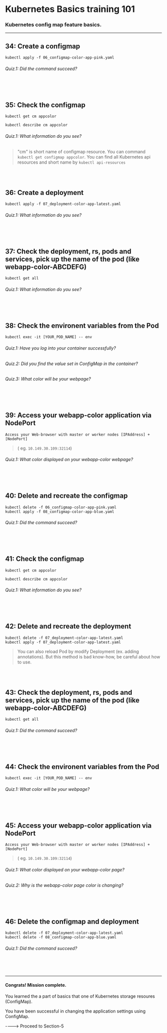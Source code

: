 # Kubernetes Basics training 101

### Kubernetes config map feature basics.

---
## 34: Create a configmap
```shell
kubectl apply -f 06_configmap-color-app-pink.yaml
```
###### Quiz.1: Did the command succeed?
</br>
</br>



## 35: Check the configmap
```shell
kubectl get cm appcolor

kubectl describe cm appcolor
```
###### Quiz.1: What information do you see?
> "cm" is short name of configmap resource. You can command `kubectl get configmap appcolor`. 
> You can find all Kubernetes api resources and short name by `kubectl api-resources`
</br>
</br>



## 36: Create a deployment
```shell
kubectl apply -f 07_deployment-color-app-latest.yaml
```
###### Quiz.1: What information do you see?
</br>
</br>



## 37: Check the deployment, rs, pods and services, pick up the name of the pod (like webapp-color-ABCDEFG)
```shell
kubectl get all
```
###### Quiz.1: What information do you see?
</br>
</br>



## 38: Check the environent variables from the Pod
```shell
kubectl exec -it [YOUR_POD_NAME] -- env
```
###### Quiz.1: Have you log into your container successfully?
###### Quiz.2: Did you find the value set in ConfigMap in the container?
###### Quiz.3: What color will be your webpage?
</br>
</br>



## 39: Access your webapp-color application via NodePort
```
Access your Web-browser with master or worker nodes [IPAddress] + [NodePort]
```
> ( eg. `10.149.30.109:32114`)  
###### Quiz.1: What color displayed on your webapp-color webpage?
</br>
</br>



## 40: Delete and recreate the configmap
```shell
kubectl delete -f 06_configmap-color-app-pink.yaml
kubectl apply -f 08_configmap-color-app-blue.yaml
```
###### Quiz.1: Did the command succeed?
</br>
</br>



## 41: Check the configmap
```shell
kubectl get cm appcolor

kubectl describe cm appcolor
```
###### Quiz.1: What information do you see?
</br>
</br>



## 42: Delete and recreate the deployment
```shell
kubectl delete -f 07_deployment-color-app-latest.yaml
kubectl apply -f 07_deployment-color-app-latest.yaml
```
> You can also reload Pod by modify Deployment (ex. adding annotations).
> But this method is bad know-how, be careful about how to use.
</br>
</br>



## 43: Check the deployment, rs, pods and services, pick up the name of the pod (like webapp-color-ABCDEFG)
```shell
kubectl get all
```
###### Quiz.1: Did the command succeed?
</br>
</br>



## 44: Check the environent variables from the Pod
```shell
kubectl exec -it [YOUR_POD_NAME] -- env
```
###### Quiz.1: What color will be your webpage?
</br>
</br>



## 45: Access your webapp-color application via NodePort
```
Access your Web-browser with master or worker nodes [IPAddress] + [NodePort]
```
> ( eg. `10.149.30.109:32114`)  
###### Quiz.1: What color displayed on your webapp-color page?
###### Quiz.2: Why is the webapp-color page color is changing?
</br>
</br>



## 46: Delete the configmap and deployment 
```shell
kubectl delete -f 07_deployment-color-app-latest.yaml
kubectl delete -f 08_configmap-color-app-blue.yaml
```
###### Quiz.1: Did the command succeed?
</br>
</br>



---
#### Congrats! Mission complete.
You learned the a part of basics that one of Kubernetes storage resoures (ConfigMap).

You have been successful in changing the application settings using ConfigMap.

----> Proceed to Section-5
</br>
</br>

